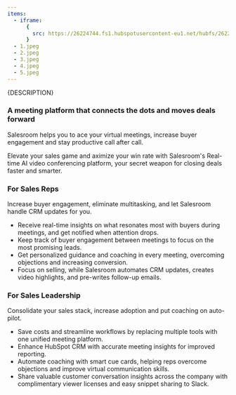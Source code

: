 ```yaml
---
items:
  - iframe:
      {
        src: https://26224744.fs1.hubspotusercontent-eu1.net/hubfs/26224744/__hs-marketplace__/Salesroom%20Demo%2001%20(1).mp4,
      }
  - 1.jpeg
  - 2.jpeg
  - 3.jpeg
  - 4.jpeg
  - 5.jpeg
---
```


{DESCRIPTION}

### A meeting platform that connects the dots and moves deals forward

Salesroom helps you to ace your virtual meetings, increase buyer engagement and stay productive call after call.

Elevate your sales game and aximize your win rate with Salesroom's Real-time AI video conferencing platform, your secret weapon for closing deals faster and smarter.

### For Sales Reps

Increase buyer engagement, eliminate multitasking, and let Salesroom handle CRM updates for you.

- Receive real-time insights on what resonates most with buyers during meetings, and get notified when attention drops.
- Keep track of buyer engagement between meetings to focus on the most promising leads.
- Get personalized guidance and coaching in every meeting, overcoming objections and increasing conversion.
- Focus on selling, while Salesroom automates CRM updates, creates video highlights, and pre-writes follow-up emails.

### For Sales Leadership

Consolidate your sales stack, increase adoption and put coaching on auto-pilot.

- Save costs and streamline workflows by replacing multiple tools with one unified meeting platform.
- Enhance HubSpot CRM with accurate meeting insights for improved reporting.
- Automate coaching with smart cue cards, helping reps overcome objections and improve virtual communication skills.
- Share valuable customer conversation insights across the company with complimentary viewer licenses and easy snippet sharing to Slack.
